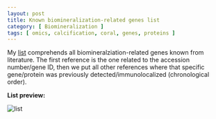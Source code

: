 ```yaml
---
layout: post
title: Known biomineralization-related genes list
category: [ Biomineralization ]
tags: [ omics, calcification, coral, genes, proteins ]
---
```


My [list](https://github.com/Mass-Lab/Open_Lab_Notebook_Mass_Lab/blob/master/Files/Biomineralization%20Toolkit_2.xlsx) comprehends all biomineralziation-related genes known from literature. The first reference is the one related to the accession number/gene ID, then we put all other references where that specific gene/protein was previously detected/immunolocalized (chronological order). 

**List preview:**

![list]({{site.baseurl}}/images/list.png "list")


